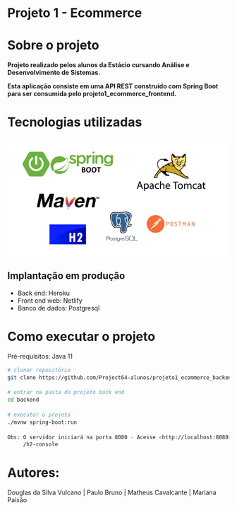 # Projeto 1 - Ecommerce

# Sobre o projeto

**Projeto realizado pelos alunos da Estácio cursando Análise e Desenvolvimento de Sistemas.**

**Esta aplicação consiste em uma API REST construído com Spring Boot para ser consumida pelo projeto1_ecommerce_frontend.**

# Tecnologias utilizadas

<div align="center">

<kbd><img src="https://github.com/Project64-alunos/imagens_projetos/blob/main/projetoEcommerce/developmentTool.png" alt="Tablet" width="900px;"/></kbd>

</div>

## Implantação em produção
- Back end: Heroku
- Front end web: Netlify
- Banco de dados: Postgresql

# Como executar o projeto

Pré-requisitos: Java 11

```bash
# clonar repositório
git clone https://github.com/Project64-alunos/projeto1_ecommerce_backend

# entrar na pasta do projeto back end
cd backend

# executar o projeto
./mvnw spring-boot:run

Obs: O servidor iniciará na porta 8080 - Acesse <http://localhost:8080>
     /h2-console
```
# Autores:

Douglas da Silva Vulcano | Paulo Bruno | Matheus Cavalcante | Mariana Paixão
